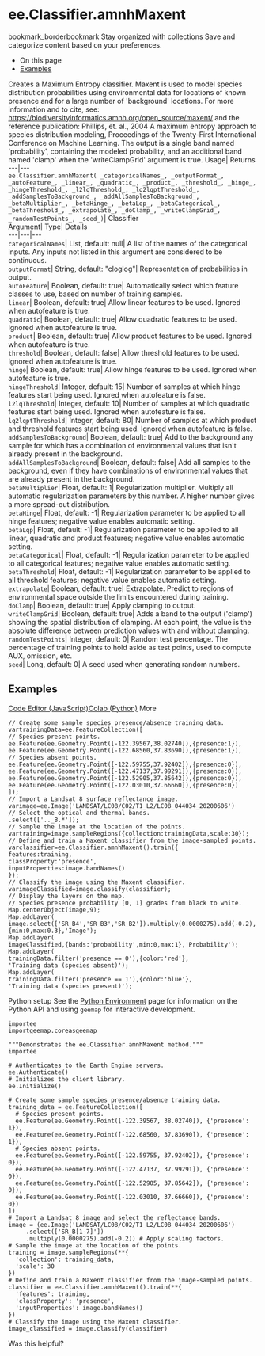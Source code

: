  
#  ee.Classifier.amnhMaxent 
bookmark_borderbookmark Stay organized with collections  Save and categorize content based on your preferences.
  * On this page
  * [Examples](https://developers.google.com/earth-engine/apidocs/ee-classifier-amnhmaxent#examples)


Creates a Maximum Entropy classifier. Maxent is used to model species distribution probabilities using environmental data for locations of known presence and for a large number of 'background' locations. For more information and to cite, see: https://biodiversityinformatics.amnh.org/open_source/maxent/ and the reference publication: Phillips, et. al., 2004 A maximum entropy approach to species distribution modeling, Proceedings of the Twenty-First International Conference on Machine Learning. The output is a single band named 'probability', containing the modeled probability, and an additional band named 'clamp' when the 'writeClampGrid' argument is true. 
Usage| Returns  
---|---  
`ee.Classifier.amnhMaxent( _categoricalNames_, _outputFormat_, _autoFeature_, _linear_, _quadratic_, _product_, _threshold_, _hinge_, _hingeThreshold_, _l2lqThreshold_, _lq2lqptThreshold_, _addSamplesToBackground_, _addAllSamplesToBackground_, _betaMultiplier_, _betaHinge_, _betaLqp_, _betaCategorical_, _betaThreshold_, _extrapolate_, _doClamp_, _writeClampGrid_, _randomTestPoints_, _seed_)`| Classifier  
Argument| Type| Details  
---|---|---  
`categoricalNames`| List, default: null| A list of the names of the categorical inputs. Any inputs not listed in this argument are considered to be continuous.  
`outputFormat`| String, default: "cloglog"| Representation of probabilities in output.  
`autoFeature`| Boolean, default: true| Automatically select which feature classes to use, based on number of training samples.  
`linear`| Boolean, default: true| Allow linear features to be used. Ignored when autofeature is true.  
`quadratic`| Boolean, default: true| Allow quadratic features to be used. Ignored when autofeature is true.  
`product`| Boolean, default: true| Allow product features to be used. Ignored when autofeature is true.  
`threshold`| Boolean, default: false| Allow threshold features to be used. Ignored when autofeature is true.  
`hinge`| Boolean, default: true| Allow hinge features to be used. Ignored when autofeature is true.  
`hingeThreshold`| Integer, default: 15| Number of samples at which hinge features start being used. Ignored when autofeature is false.  
`l2lqThreshold`| Integer, default: 10| Number of samples at which quadratic features start being used. Ignored when autofeature is false.  
`lq2lqptThreshold`| Integer, default: 80| Number of samples at which product and threshold features start being used. Ignored when autofeature is false.  
`addSamplesToBackground`| Boolean, default: true| Add to the background any sample for which has a combination of environmental values that isn't already present in the background.  
`addAllSamplesToBackground`| Boolean, default: false| Add all samples to the background, even if they have combinations of environmental values that are already present in the background.  
`betaMultiplier`| Float, default: 1| Regularization multiplier. Multiply all automatic regularization parameters by this number. A higher number gives a more spread-out distribution.  
`betaHinge`| Float, default: -1| Regularization parameter to be applied to all hinge features; negative value enables automatic setting.  
`betaLqp`| Float, default: -1| Regularization parameter to be applied to all linear, quadratic and product features; negative value enables automatic setting.  
`betaCategorical`| Float, default: -1| Regularization parameter to be applied to all categorical features; negative value enables automatic setting.  
`betaThreshold`| Float, default: -1| Regularization parameter to be applied to all threshold features; negative value enables automatic setting.  
`extrapolate`| Boolean, default: true| Extrapolate. Predict to regions of environmental space outside the limits encountered during training.  
`doClamp`| Boolean, default: true| Apply clamping to output.  
`writeClampGrid`| Boolean, default: true| Adds a band to the output ('clamp') showing the spatial distribution of clamping. At each point, the value is the absolute difference between prediction values with and without clamping.  
`randomTestPoints`| Integer, default: 0| Random test percentage. The percentage of training points to hold aside as test points, used to compute AUX, omission, etc.  
`seed`| Long, default: 0| A seed used when generating random numbers.  
## Examples
[Code Editor (JavaScript)](https://developers.google.com/earth-engine/apidocs/ee-classifier-amnhmaxent#code-editor-javascript-sample)[Colab (Python)](https://developers.google.com/earth-engine/apidocs/ee-classifier-amnhmaxent#colab-python-sample) More
```
// Create some sample species presence/absence training data.
vartrainingData=ee.FeatureCollection([
// Species present points.
ee.Feature(ee.Geometry.Point([-122.39567,38.02740]),{presence:1}),
ee.Feature(ee.Geometry.Point([-122.68560,37.83690]),{presence:1}),
// Species absent points.
ee.Feature(ee.Geometry.Point([-122.59755,37.92402]),{presence:0}),
ee.Feature(ee.Geometry.Point([-122.47137,37.99291]),{presence:0}),
ee.Feature(ee.Geometry.Point([-122.52905,37.85642]),{presence:0}),
ee.Feature(ee.Geometry.Point([-122.03010,37.66660]),{presence:0})
]);
// Import a Landsat 8 surface reflectance image.
varimage=ee.Image('LANDSAT/LC08/C02/T1_L2/LC08_044034_20200606')
// Select the optical and thermal bands.
.select(['.._B.*']);
// Sample the image at the location of the points.
vartraining=image.sampleRegions({collection:trainingData,scale:30});
// Define and train a Maxent classifier from the image-sampled points.
varclassifier=ee.Classifier.amnhMaxent().train({
features:training,
classProperty:'presence',
inputProperties:image.bandNames()
});
// Classify the image using the Maxent classifier.
varimageClassified=image.classify(classifier);
// Display the layers on the map.
// Species presence probability [0, 1] grades from black to white.
Map.centerObject(image,9);
Map.addLayer(
image.select(['SR_B4','SR_B3','SR_B2']).multiply(0.0000275).add(-0.2),
{min:0,max:0.3},'Image');
Map.addLayer(
imageClassified,{bands:'probability',min:0,max:1},'Probability');
Map.addLayer(
trainingData.filter('presence == 0'),{color:'red'},
'Training data (species absent)');
Map.addLayer(
trainingData.filter('presence == 1'),{color:'blue'},
'Training data (species present)');
```
Python setup
See the [ Python Environment](https://developers.google.com/earth-engine/guides/python_install) page for information on the Python API and using `geemap` for interactive development.
```
importee
importgeemap.coreasgeemap
```
```
"""Demonstrates the ee.Classifier.amnhMaxent method."""
importee

# Authenticates to the Earth Engine servers.
ee.Authenticate()
# Initializes the client library.
ee.Initialize()

# Create some sample species presence/absence training data.
training_data = ee.FeatureCollection([
  # Species present points.
  ee.Feature(ee.Geometry.Point([-122.39567, 38.02740]), {'presence': 1}),
  ee.Feature(ee.Geometry.Point([-122.68560, 37.83690]), {'presence': 1}),
  # Species absent points.
  ee.Feature(ee.Geometry.Point([-122.59755, 37.92402]), {'presence': 0}),
  ee.Feature(ee.Geometry.Point([-122.47137, 37.99291]), {'presence': 0}),
  ee.Feature(ee.Geometry.Point([-122.52905, 37.85642]), {'presence': 0}),
  ee.Feature(ee.Geometry.Point([-122.03010, 37.66660]), {'presence': 0})
])
# Import a Landsat 8 image and select the reflectance bands.
image = (ee.Image('LANDSAT/LC08/C02/T1_L2/LC08_044034_20200606')
     .select(['SR_B[1-7]'])
     .multiply(0.0000275).add(-0.2)) # Apply scaling factors.
# Sample the image at the location of the points.
training = image.sampleRegions(**{
  'collection': training_data,
  'scale': 30
})
# Define and train a Maxent classifier from the image-sampled points.
classifier = ee.Classifier.amnhMaxent().train(**{
  'features': training,
  'classProperty': 'presence',
  'inputProperties': image.bandNames()
})
# Classify the image using the Maxent classifier.
image_classified = image.classify(classifier)
```

Was this helpful?
